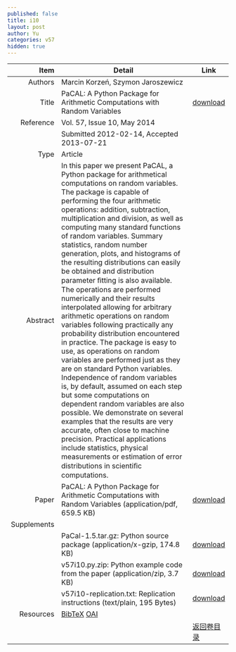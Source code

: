```yaml
---
published: false
title: i10
layout: post
author: Yu
categories: v57
hidden: true
---
```


| Item | Detail | Link |
|---:|---|---|
| Authors | Marcin Korzeń, Szymon Jaroszewicz| |
| Title |PaCAL: A Python Package for Arithmetic Computations with Random Variables | [download](http://www.jstatsoft.org/v57/i10/paper) |
| Reference |Vol. 57, Issue 10, May 2014 | |
| | Submitted 2012-02-14, Accepted 2013-07-21| | 
| Type | Article| |
| Abstract | In this paper we present PaCAL, a Python package for arithmetical computations on random variables. The package is capable of performing the four arithmetic operations: addition, subtraction, multiplication and division, as well as computing many standard functions of random variables. Summary statistics, random number generation, plots, and histograms of the resulting distributions can easily be obtained and distribution parameter ﬁtting is also available. The operations are performed numerically and their results interpolated allowing for arbitrary arithmetic operations on random variables following practically any probability distribution encountered in practice. The package is easy to use, as operations on random variables are performed just as they are on standard Python variables. Independence of random variables is, by default, assumed on each step but some computations on dependent random variables are also possible. We demonstrate on several examples that the results are very accurate, often close to machine precision. Practical applications include statistics, physical measurements or estimation of error distributions in scientiﬁc computations.| |
| Paper | PaCAL: A Python Package for Arithmetic Computations with Random Variables  (application/pdf, 659.5 KB)| [download](http://www.jstatsoft.org/v57/i10/paper) |
| Supplements | | |
| |PaCal-1.5.tar.gz:       Python source package  (application/x-gzip, 174.8 KB)|  [download](http://www.jstatsoft.org/v57/i10/supp/1) |
| |v57i10.py.zip:              Python example code from the paper  (application/zip, 3.7 KB)|  [download](http://www.jstatsoft.org/v57/i10/supp/2) |
| |v57i10-replication.txt: Replication instructions  (text/plain, 195 Bytes)|  [download](http://www.jstatsoft.org/v57/i10/supp/3) |
| Resources | [BibTeX](http://www.jstatsoft.org/v57/i10/bibtex) [OAI](http://www.jstatsoft.org/oai?verb=GetRecord&identifier=oai.jstatsoft/v57/i10&prefix=oai_dc)| |
| |  | [返回卷目录]({{site.baseurl}}/volume/v57.html) |